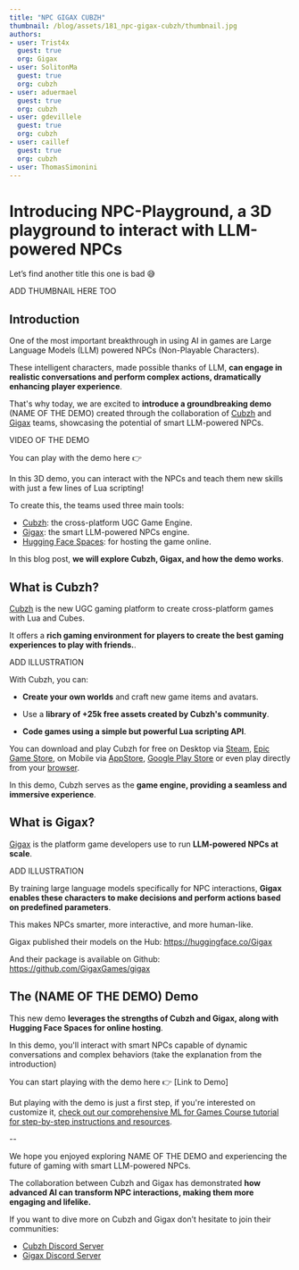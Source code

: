 ```yaml
---
title: "NPC GIGAX CUBZH" 
thumbnail: /blog/assets/181_npc-gigax-cubzh/thumbnail.jpg
authors:
- user: Trist4x
  guest: true
  org: Gigax
- user: SolitonMa
  guest: true
  org: cubzh
- user: aduermael
  guest: true
  org: cubzh
- user: gdevillele
  guest: true
  org: cubzh
- user: caillef
  guest: true
  org: cubzh
- user: ThomasSimonini
---
```


# Introducing NPC-Playground, a 3D playground to interact with LLM-powered NPCs

Let’s find another title this one is bad 😅

ADD THUMBNAIL HERE TOO

## Introduction

One of the most important breakthrough in using AI in games are Large Language Models (LLM) powered NPCs (Non-Playable Characters).

These intelligent characters, made possible thanks of LLM, **can engage in realistic conversations and perform complex actions, dramatically enhancing player experience**.

That's why today, we are excited to **introduce a groundbreaking demo** (NAME OF THE DEMO) created through the collaboration of [Cubzh](https://cu.bzh/) and [Gigax](https://github.com/GigaxGames/gigax) teams, showcasing the potential of smart LLM-powered NPCs.

VIDEO OF THE DEMO

You can play with the demo here 👉

In this 3D demo, you can interact with the NPCs and teach them new skills with just a few lines of Lua scripting!

To create this, the teams used three main tools:

- [Cubzh](https://cu.bzh/): the cross-platform UGC Game Engine.
- [Gigax](https://github.com/GigaxGames/gigax): the smart LLM-powered NPCs engine.
- [Hugging Face Spaces](https://huggingface.co/spaces): for hosting the game online.

In this blog post, **we will explore Cubzh, Gigax, and how the demo works**.


## What is Cubzh?

[Cubzh](https://cu.bzh/) is the new UGC gaming platform to create cross-platform games with Lua and Cubes.

It offers a **rich gaming environment for players to create the best gaming experiences to play with friends.**.

ADD ILLUSTRATION

With Cubzh, you can:

- **Create your own worlds** and craft new game items and avatars.

- Use a **library of +25k free assets created by Cubzh's community**.

- **Code games using a simple but powerful Lua scripting API**.

You can download and play Cubzh for free on Desktop via [Steam](https://store.steampowered.com/app/1386770/Cubzh_Open_Alpha/), [Epic Game Store](https://store.epicgames.com/en-US/p/cubzh-3cc767), on Mobile via [AppStore](https://apps.apple.com/th/app/cubzh/id1478257849), [Google Play Store](https://play.google.com/store/apps/details?id=com.voxowl.pcubes.android&hl=en&gl=US&pli=1) or even play directly from your [browser](https://app.cu.bzh/).

In this demo, Cubzh serves as the **game engine, providing a seamless and immersive experience**.


## What is Gigax?

[Gigax](https://github.com/GigaxGames/gigax) is the platform game developers use to run **LLM-powered NPCs at scale**.

ADD ILLUSTRATION

By training large language models specifically for NPC interactions, **Gigax enables these characters to make decisions and perform actions based on predefined parameters**.

This makes NPCs smarter, more interactive, and more human-like.

Gigax published their models on the Hub: https://huggingface.co/Gigax

And their package is available on Github: https://github.com/GigaxGames/gigax


## The (NAME OF THE DEMO) Demo

This new demo **leverages the strengths of Cubzh and Gigax, along with Hugging Face Spaces for online hosting**.

In this demo, you'll interact with smart NPCs capable of dynamic conversations and complex behaviors (take the explanation from the introduction)

You can start playing with the demo here 👉 [Link to Demo]


But playing with the demo is just a first step, if you're interested on customize it, [check out our comprehensive ML for Games Course tutorial for step-by-step instructions and resources](https://huggingface.co/learn/ml-games-course/unit3/introduction).

-- 

We hope you enjoyed exploring NAME OF THE DEMO and experiencing the future of gaming with smart LLM-powered NPCs. 

The collaboration between Cubzh and Gigax has demonstrated **how advanced AI can transform NPC interactions, making them more engaging and lifelike.**

If you want to dive more on Cubzh and Gigax don’t hesitate to join their communities:

- [Cubzh Discord Server](https://discord.com/invite/cubzh) 
- [Gigax Discord Server](https://discord.gg/rRBSueTKXg)

